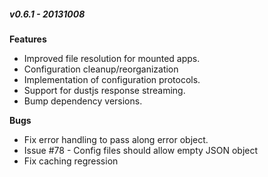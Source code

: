 ##### v0.6.1 - 20131008

**Features**
- Improved file resolution for mounted apps.
- Configuration cleanup/reorganization
- Implementation of configuration protocols.
- Support for dustjs response streaming.
- Bump dependency versions.

**Bugs**
- Fix error handling to pass along error object.
- Issue #78 - Config files should allow empty JSON object
- Fix caching regression 